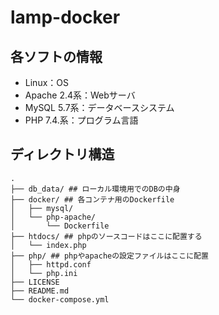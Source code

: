 # lamp-docker

## 各ソフトの情報

- Linux：OS
- Apache 2.4系：Webサーバ
- MySQL 5.7系：データベースシステム
- PHP 7.4.系：プログラム言語

## ディレクトリ構造

```:text
.
├── db_data/ ## ローカル環境用でのDBの中身
├── docker/ ## 各コンテナ用のDockerfile
│   ├── mysql/
│   └── php-apache/
│       └── Dockerfile
├── htdocs/ ## phpのソースコードはここに配置する
│   └── index.php
├── php/ ## phpやapacheの設定ファイルはここに配置
│   ├── httpd.conf
│   └── php.ini
├── LICENSE
├── README.md
└── docker-compose.yml
```

